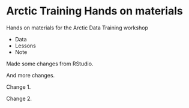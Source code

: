 # Arctic Training Hands on materials
Hands on materials for the Arctic Data Training workshop

* Data
* Lessons
* Note

Made some changes from RStudio.

And more changes.

Change 1.

Change 2.